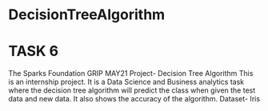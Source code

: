# DecisionTreeAlgorithm
# TASK 6
The Sparks Foundation
GRIP MAY21
Project- Decision Tree Algorithm 
This is an internship project.
It is a Data Science and Business analytics task where the decision tree algorithm will predict the class when given the test data and new data. 
It also shows the accuracy of the algorithm.
Dataset- Iris
